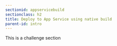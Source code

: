 ```yaml
---
sectionid: appservicebuild
sectionclass: h2
title: Deploy to App Service using native build
parent-id: intro
---
```


This is a challenge section